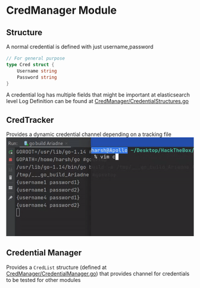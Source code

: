 # CredManager Module
## Structure
A normal credential is defined with just username,password 
```go
// For general purpose
type Cred struct {
	Username string
	Password string
}
```

A credential log has multiple fields that might be important at elasticsearch level
Log Definition can be found at [CredManager/CredentialStructures.go](../CredManager/CredentialStructures.go)

## CredTracker
Provides a dynamic credential channel depending on a tracking file
![GIF](Images/CredTrackerInAction.gif)

## Credential Manager
Provides a `CredList` structure (defined at [CredManager/CredentialManager.go](../CredManager/CredentialManager.go))
that provides channel for credentials to be tested for other modules